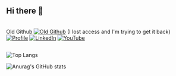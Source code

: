 ## Hi there 👋
\
Old Github [![Old Github](https://img.shields.io/badge/GitHub-100000?style=for-the-badge&logo=github&logoColor=white)](https://github.com/mate38) (I lost access and I'm trying to get it back)
\
[![Profile](https://img.shields.io/badge/website-000000?style=for-the-badge&logo=About.me&logoColor=white)](https://matecardoso.github.io/me/)  [![LinkedIn](https://img.shields.io/badge/LinkedIn-0077B5?style=for-the-badge&logo=linkedin&logoColor=white)](https://www.linkedin.com/in/matecardoso/) [![YouTube](https://img.shields.io/badge/YouTube-FF0000?style=for-the-badge&logo=youtube&logoColor=white)](https://www.youtube.com/@dev.mateuscardoso)

##

![Top Langs](https://github-readme-stats.vercel.app/api/top-langs/?username=matecardoso&hide_progress=true&&theme=dark)

![Anurag's GitHub stats](https://github-readme-stats.vercel.app/api?username=matecardoso&show_icons=true&theme=dark)

<!--
**matecardoso/matecardoso** is a ✨ _special_ ✨ repository because its `README.md` (this file) appears on your GitHub profile.

Here are some ideas to get you started:

- 🔭 I’m currently working on ...
- 🌱 I’m currently learning ...
- 👯 I’m looking to collaborate on ...
- 🤔 I’m looking for help with ...
- 💬 Ask me about ...
- 📫 How to reach me: ...
- 😄 Pronouns: ...
- ⚡ Fun fact: ...
-->
